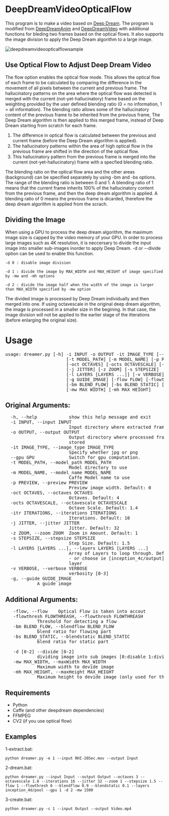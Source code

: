 # DeepDreamVideoOpticalFlow

This program is to make a video based on [Deep Dream](https://github.com/google/deepdream).
The program is modified from [DeepDreamAnim](https://github.com/samim23/DeepDreamAnim) and [DeepDreamVideo](https://github.com/graphific/DeepDreamVideo) with additional functions for bleding two frames based on the optical flows. It also supports the image division to apply the Deep Dream algorithm to a large image.

![deepdreamvideoopticalflowsample](http://i.imgur.com/eYHcs1h.gif)

## Use Optical Flow to Adjust Deep Dream Video

The flow option enables the optical flow mode. This allows the optical flow of each frame to be calculated by comparing the difference in the movement of all pixels between the current and previous frame. The hallucinatory patterns on the area where the optical flow was detected is merged with the current (not-yet-hallucinatory) frame based on the weighting provided by the user defined blending ratio (0 = no information, 1 = all information). The blending ratio allows some of the hallucinatory content of the previous frame to be inherited from the previous frame, The Deep Dream algorithm is then applied to this merged frame, instead of Deep Dream starting from scratch for each frame. 

1) The difference in optical flow is calculated between the previous and current frame (before the Deep Dream algorithm is applied). 
2) The hallucinatory patterns within the area of high optical flow in the previous frame are shifted in the direction of the optical flow.
3) This hallucinatory pattern from the previous frame is merged into the current (not-yet-hallucinatory) frame with a specfied blending ratio. 
 
The blending ratio on the optical flow area and the other areas (background) can be specified separately by using -bm and -bs options. The range of the blending ratio is between 0 and 1. A blending ratio of 1 means that the current frame inherits 100% of the hallucinatory content from the previous frame, and then the deep dream algorithm is applied. A blending ratio of 0 means the previous frame is dicarded, therefore the deep dream algorithm is applied from the scrach. 


## Dividing the Image

When using a GPU to process the deep dream algorithm, the maximum image size is capped by the video memory of your GPU.
In order to process large images such as 4K resolution, it is neccersary to divide the input image into smaller sub-images inorder to apply Deep Dream.
-d or --divide option can be used to enable this function.

`-d 0 : disable image division`

`-d 1 : divide the image by MAX_WIDTH and MAX_HEIGHT of image specified by -mw and -mh options`

`-d 2 : divide the image half when the width of the image is larger than MAX_WIDTH specified by -mw option`


The divided image is processed by Deep Dream individually and then merged into one.
If using octavescale in the original deep dream algorithm, the image is processed in a smaller size in the begining.
In that case, the image division will not be applied to the earlier stage of the itterations (before enlarging the original size).

# Usage

<pre>usage: dreamer.py [-h] -i INPUT -o OUTPUT -it IMAGE_TYPE [--gpu GPU]
                       [-t MODEL_PATH] [-m MODEL_NAME] [-p PREVIEW]
                       [-oct OCTAVES] [-octs OCTAVESCALE] [-itr ITERATIONS]
                       [-j JITTER] [-z ZOOM] [-s STEPSIZE]
                       [-l LAYERS [LAYERS ...]] [-v VERBOSE]
                       [-g GUIDE_IMAGE] [-flow FLOW] [-flowthresh FLOWTHREASH]
                       [-bm BLEND_FLOW] [-bs BLEND_STATIC] [-d DEVIDE_MODE]
                       [-mw MAX_WIDTH] [-mh MAX_HEIGHT]
</pre>       

## Original Arguments:
<pre>
  -h, --help            show this help message and exit
  -i INPUT, --input INPUT
                        Input directory where extracted frames are stored
  -o OUTPUT, --output OUTPUT
                        Output directory where processed frames are to be
                        stored
  -it IMAGE_TYPE, --image_type IMAGE_TYPE
                        Specify whether jpg or png
  --gpu GPU             Switch for gpu computation.
  -t MODEL_PATH, --model_path MODEL_PATH
                        Model directory to use
  -m MODEL_NAME, --model_name MODEL_NAME
                        Caffe Model name to use
  -p PREVIEW, --preview PREVIEW
                        Preview image width. Default: 0
  -oct OCTAVES, --octaves OCTAVES
                        Octaves. Default: 4
  -octs OCTAVESCALE, --octavescale OCTAVESCALE
                        Octave Scale. Default: 1.4
  -itr ITERATIONS, --iterations ITERATIONS
                        Iterations. Default: 10
  -j JITTER, --jitter JITTER
                        Jitter. Default: 32
  -z ZOOM, --zoom ZOOM  Zoom in Amount. Default: 1
  -s STEPSIZE, --stepsize STEPSIZE
                        Step Size. Default: 1.5
  -l LAYERS [LAYERS ...], --layers LAYERS [LAYERS ...]
                        Array of Layers to loop through. Default: [customloop]
                        - or choose ie [inception_4c/output] for that single
                        layer
  -v VERBOSE, --verbose VERBOSE
                        verbosity [0-3]
  -g, --guide GUIDE_IMAGE
			A guide image
</pre>
## Additional Arguments:
<pre>
   -flow, --flow	Optical Flow is taken into accout
   -flowthresh FLOWTHREASH, --flowthresh FLOWTHREASH
			Threshold for detecting a flow
   -bm BLEND_FLOW, --blendflow BLEND_FLOW
			blend ratio for flowing part
   -bs BLEND_STATIC, --blendstatic BLEND_STATIC
			blend ratio for static part

   -d [0-2] --divide [0-2]
			dividing image into sub images [0:disable 1:dividing to maxWidth, maxHeight 2:dividing half if width exceeds maxWidth]
   -mw MAX_WIDTH, --maxWidth MAX_WIDTH
			Maximum width to devide image
   -mh MAX_HEIGHT, --maxHeight MAX_HEIGHT
			Maximum height to devide image (only used for the divide mode 1)
</pre>

## Requirements

- Python
- Caffe (and other deepdream dependencies)
- FFMPEG
- CV2 (if you use optical flow)



## Examples
 1-extract.bat:
 
`python dreamer.py -e 1 --input RHI-20Sec.mov --output Input`

 2-dream.bat:

`python dreamer.py --input Input --output Output --octaves 3 --octavescale 1.8 --iterations 16 --jitter 32 --zoom 1 --stepsize 1.5 --flow 1 --flowthresh 6 --blendflow 0.9 --blendstatic 0.1 --layers inception_4d/pool --gpu 1 -d 2 -mw 1500`

 3-create.bat:

`python dreamer.py -c 1 --input Output --output Video.mp4`
